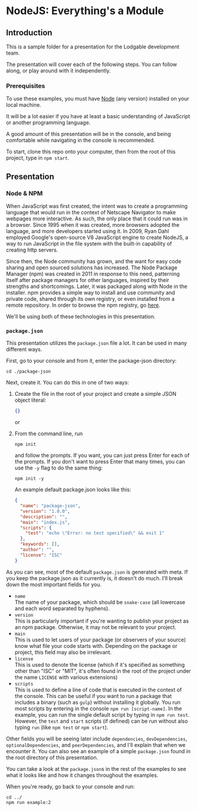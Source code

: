 # NodeJS: Everything's a Module

## Introduction
This is a sample folder for a presentation for the Lodgable development team.

The presentation will cover each of the following steps.  You can follow along, or play around with it independently.

### Prerequisites
To use these examples, you must have [Node](https://nodejs.org/en/) (any version) installed on your local machine.

It will be a lot easier if you have at least a basic understanding of JavaScript or another programming language.

A good amount of this presentation will be in the console, and being comfortable while navigating in the console is recommended.

To start, clone this repo onto your computer, then from the root of this project, type in `npm start`.

## Presentation
### Node & NPM
When JavaScript was first created, the intent was to create a programming language that would run in the context of Netscape Navigator to make webpages more interactive.  As such, the only place that it could run was in a browser.  Since 1995 when it was created, more browsers adopted the language, and more developers started using it.  In 2009, Ryan Dahl employed Google's open-source V8 JavaScript engine to create NodeJS, a way to run JavaScript in the file system with the built-in capability of creating http servers.

Since then, the Node community has grown, and the want for easy code sharing and open sourced solutions has increased.  The Node Package Manager (npm) was created in 2011 in response to this need, patterning itself after package managers for other languages, inspired by their strengths and shortcomings.  Later, it was packaged along with Node in the installer.  npm provides a simple way to install and use community and private code, shared through its own registry, or even installed from a remote repository.  In order to browse the npm registry, go [here]( https://npmjs.com).

We'll be using both of these technologies in this presentation.

### `package.json`
This presentation utilizes the `package.json` file a lot.  It can be used in many different ways.

First, go to your console and from it, enter the package-json directory:
```shell
cd ./package-json
```

Next, create it.  You can do this in one of two ways:

1. Create the file in the root of your project and create a simple JSON object literal:
    ```json
    {}

    ```
    or

1. From the command line, run
    ```shell
    npm init
    ```
    and follow the prompts.  If you want, you can just press <key>Enter</key> for each of the prompts.  If you don't want to press <key>Enter</key> that many times, you can use the `-y` flag to do the same thing:
    ```shell
    npm init -y
    ```
    
    An example default package.json looks like this:
    ```json
    {
      "name": "package-json",
      "version": "1.0.0",
      "description": "",
      "main": "index.js",
      "scripts": {
        "test": "echo \"Error: no test specified\" && exit 1"
      },
      "keywords": [],
      "author": "",
      "license": "ISC"
    }
    ```

As you can see, most of the default `package.json` is generated with meta.  If you keep the package.json as it currently is, it doesn't do much.  I'll break down the most important fields for you.

  * `name`  
    The name of your package, which should be `snake-case` (all lowercase and each word separated by hyphens).
  * `version`  
    This is particularly important if you're wanting to publish your project as an npm package.  Otherwise, it may not be relevant to your project.
  * `main`  
    This is used to let users of your package (or observers of your source) know what file your code starts with.  Depending on the package or project, this field may also be irrelevant.
  * `license`  
    This is used to denote the license (which if it's specified as something other than "ISC" or "MIT", it's often found in the root of the project under the name `LICENSE` with various extensions)
  * `scripts`  
    This is used to define a line of code that is executed in the context of the console.  This can be useful if you want to run a package that includes a binary (such as `gulp`) without installing it globally.  You run most scripts by entering in the console `npm run [script-name]`.  In the example, you can run the single default script by typing in `npm run test`.  However, the `test` and `start` scripts (if defined) can be run without also typing `run` (like `npm test` or `npm start`).

Other fields you will be seeing later include `dependencies`, `devDependencies`, `optionalDependencies`, and `peerDependencies`, and I'll explain that when we encounter it.  You can also see an example of a simple `package.json` found in the root directory of this presentation.

You can take a look at the `package.json`s in the rest of the examples to see what it looks like and how it changes throughout the examples.

When you're ready, go back to your console and run:
```shell
cd ../
npm run example:2
```
